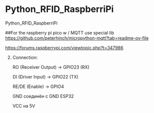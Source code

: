 # Python_RFID_RaspberriPi
Python_RFID_RaspberriPi

##For the raspberry pi pico w / MQTT use special lib
https://github.com/peterhinch/micropython-mqtt?tab=readme-ov-file

https://forums.raspberrypi.com/viewtopic.php?t=347986

2. Connection:

    RO (Receiver Output) → GPIO23 (RX)

    DI (Driver Input) → GPIO22 (TX)

    RE/DE (Enable) → GPIO4

    GND соединён с GND ESP32

    VCC на 5V
